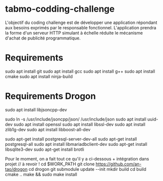 # tabmo-codding-challenge
L'objectif du coding challenge est de développer une application répondant aux besoins exprimés par le responsable fonctionnel. L'application prendra la forme d'un serveur HTTP simulant à échelle réduite le mécanisme d'achat de publicité programmatique.

# Requirements

sudo apt install git
sudo apt install gcc
sudo apt install g++
sudo apt install cmake
sudo apt install ninja-build

#  Requirements Drogon

sudo apt install libjsoncpp-dev

sudo ln -s /usr/include/jsoncpp/json/ /usr/include/json
sudo apt install uuid-dev
sudo apt install openssl
sudo apt install libssl-dev
sudo apt install zlib1g-dev
sudo apt install libboost-all-dev

sudo apt-get install postgresql-server-dev-all
sudo apt-get install postgresql-all
sudo apt install libmariadbclient-dev
sudo apt-get install libsqlite3-dev
sudo apt-get install brotli

Pour le moment, on a fait tout ce qu'il y a ci-dessous + intégration dans projet // à revoir !
cd $WORK_PATH
git clone https://github.com/an-tao/drogon
cd drogon
git submodule update --init
mkdir build
cd build
cmake ..
make && sudo make install


